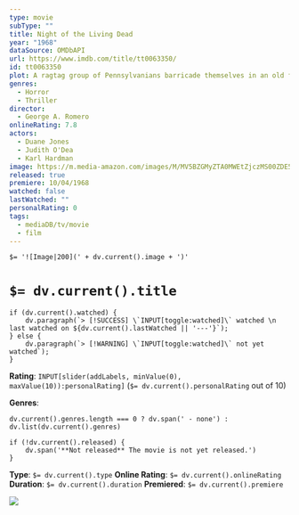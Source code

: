 ```yaml
---
type: movie
subType: ""
title: Night of the Living Dead
year: "1968"
dataSource: OMDbAPI
url: https://www.imdb.com/title/tt0063350/
id: tt0063350
plot: A ragtag group of Pennsylvanians barricade themselves in an old farmhouse to remain safe from a horde of flesh-eating ghouls that are ravaging the Northeast of the United States.
genres:
  - Horror
  - Thriller
director:
  - George A. Romero
onlineRating: 7.8
actors:
  - Duane Jones
  - Judith O'Dea
  - Karl Hardman
image: https://m.media-amazon.com/images/M/MV5BZGMyZTA0MWEtZjczMS00ZDE5LTk1OTQtNmIxNGYzNDA2NDVhXkEyXkFqcGc@._V1_SX300.jpg
released: true
premiere: 10/04/1968
watched: false
lastWatched: ""
personalRating: 0
tags:
  - mediaDB/tv/movie
  - film
---
```


`$= '![Image|200](' + dv.current().image + ')'`

# `$= dv.current().title`

```dataviewjs
if (dv.current().watched) {
	dv.paragraph(`> [!SUCCESS] \`INPUT[toggle:watched]\` watched \n last watched on ${dv.current().lastWatched || '---'}`);
} else {
	dv.paragraph(`> [!WARNING] \`INPUT[toggle:watched]\` not yet watched`);
}
```

**Rating**:  `INPUT[slider(addLabels, minValue(0), maxValue(10)):personalRating]` (`$= dv.current().personalRating` out of 10)

**Genres**:
```dataviewjs
dv.current().genres.length === 0 ? dv.span(' - none') : dv.list(dv.current().genres)
```

```dataviewjs
if (!dv.current().released) {
	dv.span('**Not released** The movie is not yet released.')
}
```

**Type**: `$= dv.current().type`
**Online Rating**: `$= dv.current().onlineRating`
**Duration**:  `$= dv.current().duration`
**Premiered**: `$= dv.current().premiere`

![](https://youtu.be/BHXb6t7tV9w?si=jcSC1KSuk02A9WwV)